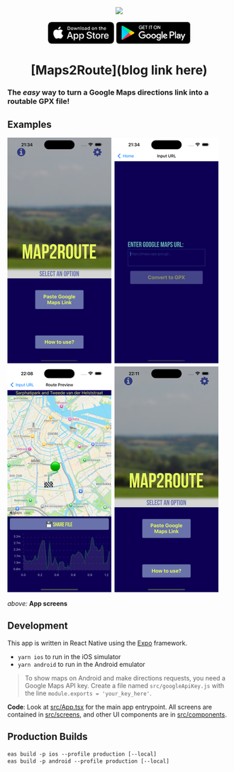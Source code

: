 <div align="center">
 
![](examples/gpx_splice_split_demo.gif)

<a href="https://apps.apple.com/app/map2route/id6738019894"><img src="examples/ios-store-button.png" height="50"></a>
<a href="https://play.google.com/store/apps/details?id=com.pelmers.map2route"><img src="examples/android-store-button.png" height="50"></a>

# [Maps2Route](blog link here)

</div>

### The _easy_ way to turn a Google Maps directions link into a routable GPX file!

## Examples

![](examples/examples.png)

_above:_ **App screens**

## Development

This app is written in React Native using the [Expo](https://expo.io/) framework.

- `yarn ios` to run in the iOS simulator
- `yarn android` to run in the Android emulator

> To show maps on Android and make directions requests, you need a Google Maps API key.
> Create a file named `src/googleApiKey.js` with the line `module.exports = 'your_key_here'`.

**Code**:
Look at [src/App.tsx](src/App.tsx) for the main app entrypoint.
All screens are contained in [src/screens](src/screens), and other UI components are in [src/components](src/components).

## Production Builds

```
eas build -p ios --profile production [--local]
eas build -p android --profile production [--local]
```
